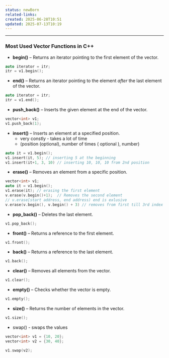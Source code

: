 ```yaml
---
status: newBorn
related-links: 
created: 2025-06-28T10:51
updated: 2025-07-13T10:19
---
```

---

### Most Used Vector Functions in C++

* **begin()** – Returns an iterator pointing to the first element of the vector.

```cpp
auto iterator = itr;
itr = v1.begin();
```

* **end()** – Returns an iterator pointing to the element *after* the last element of the vector.

```cpp
auto iterator = itr;
itr = v1.end();
```

* **push\_back()** – Inserts the given element at the end of the vector.

```cpp
vector<int> v1;
v1.push_back(1);
```

* **insert()** – Inserts an element at a specified position.
	* very constly - takes a lot of time
	* (position (optional), number of times ( optional ), number)

```cpp
auto it = v1.begin();
v1.insert(it, 5); // inserting 5 at the beginning
v1.insert(it+1, 3, 10) // inserting 10, 10, 10 from 2nd position
```

* **erase()** – Removes an element from a specific position.
```cpp
vector<int> v1;
auto it = v1.begin();
v1.erase(it); // erasing the first element
v.erase(v.begin()+1);  // Removes the second element
// v.erase[start address, end address) end is exlusive
v.erase(v.begin(), v.begin() + 3) // removes from first till 3rd index
```

* **pop\_back()** – Deletes the last element.

```cpp
v1.pop_back();
```

* **front()** – Returns a reference to the first element.

```cpp
v1.front();
```

* **back()** – Returns a reference to the last element.

```cpp
v1.back();
```

* **clear()** – Removes all elements from the vector.

```cpp
v1.clear();
```

* **empty()** – Checks whether the vector is empty.

```cpp
v1.empty();
```

* **size()** – Returns the number of elements in the vector.

```cpp
v1.size();
```

- swap() - swaps the values 

```cpp
vector<int> v1 = {10, 20};
vector<int> v2 = {30, 40};

v1.swap(v2);
```

